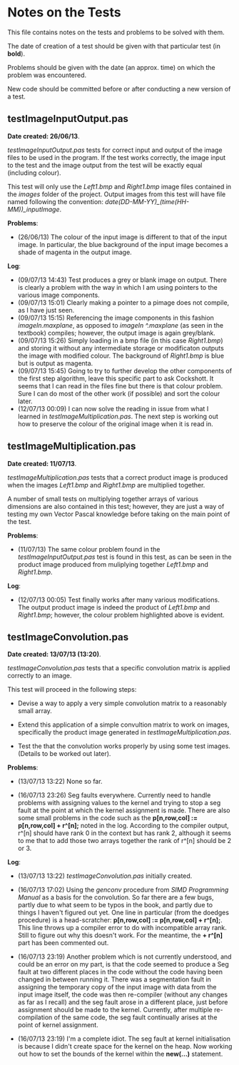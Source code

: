 Notes on the Tests
====================

This file contains notes on the tests and problems to be solved with them.

The date of creation of a test should be given with that particular test (in **bold**).

Problems should be given with the date (an approx. time) on which the problem was encountered.

New code should be committed before or after conducting a new version of a test.

testImageInputOutput.pas
--------------------------

**Date created: 26/06/13**.

*testImageInputOutput.pas* tests for correct input and output of the image files to be used in the program. If the test works correctly, the image input to the test and the image output from the test will be exactly equal (including colour).

This test will only use the *Left1.bmp* and *Right1.bmp* image files contained in the *images* folder of the project. Output images from this test will have file named following the convention: *date(DD-MM-YY)_(time(HH-MM))_inputImage*.

**Problems**:

* (26/06/13) The colour of the input image is different to that of the input image. In particular, the blue background of the input image becomes a shade of magenta in the output image.

**Log**:

* (09/07/13 14:43) Test produces a grey or blank image on output. There is clearly a problem with the way in which I am using pointers to the various image components.
* (09/07/13 15:01) Clearly making a pointer to a pimage does not compile, as I have just seen.
* (09/07/13 15:15) Referencing the image components in this fashion *imageIn.maxplane*, as opposed to *imageIn ^.maxplane* (as seen in the textbook) compiles; however, the output image is again grey/blank.
* (09/07/13 15:26) Simply loading in a bmp file (in this case *Right1.bmp*) and storing it without any intermediate storage or modificaton outputs the image with modified colour. The background of *Right1.bmp* is blue but is output as magenta.
* (09/07/13 15:45) Going to try to further develop the other components of the first step algorithm, leave this specific part to ask Cockshott. It seems that I can read in the files fine but there is that colour problem. Sure I can do most of the other work (if possible) and sort the colour later.
* (12/07/13 00:09) I can now solve the reading in issue from what I learned in *testImageMultiplication.pas*. The next step is working out how to preserve the colour of the original image when it is read in.


testImageMultiplication.pas
-----------------------------

**Date created: 11/07/13**.

*testImageMultiplication.pas* tests that a correct product image is produced when the images *Left1.bmp* and *Right1.bmp* are multiplied together.

A number of small tests on multiplying together arrays of various dimensions are also contained in this test; however, they are just a way of testing my own Vector Pascal knowledge before taking on the main point of the test.

**Problems**:

* (11/07/13) The same colour problem found in the *testImageInputOutput.pas* test is found in this test, as can be seen in the product image produced from muliplying together *Left1.bmp* and *Right1.bmp*.

**Log**:

* (12/07/13 00:05) Test finally works after many various modifications. The output product image is indeed the product of *Left1.bmp* and *Right1.bmp*; however, the colour problem highlighted above is evident.


testImageConvolution.pas
--------------------------

**Date created: 13/07/13 (13:20)**.

*testImageConvolution.pas* tests that a specific convolution matrix is applied correctly to an image.

This test will proceed in the following steps:

* Devise a way to apply a very simple convolution matrix to a reasonably small array.

* Extend this application of a simple convultion matrix to work on images, specifically the product image generated in *testImageMultiplication.pas*.

* Test the that the convolution works properly by using some test images. (Details to be worked out later).

**Problems**:

* (13/07/13 13:22) None so far.

* (16/07/13 23:26) Seg faults everywhere. Currently need to handle problems with assigning values to the kernel and trying to stop a seg fault at the point at which the kernel assignment is made. There are also some small problems in the code such as the **p[n,row,col] := p[n,row,col] +  r^[n];** noted in the log. According to the compiler output, r^[n] should have rank 0 in the context but has rank 2, although it seems to me that to add those two arrays together the rank of r^[n] should be 2 or 3.

**Log**:

* (13/07/13 13:22) *testImageConvolution.pas* initially created.

* (16/07/13 17:02) Using the *genconv* procedure from *SIMD Programming Manual* as a basis for the convolution. So far there are a few bugs, partly due to what seem to be typos in the book, and partly due to things I haven't figured out yet. One line in particular (from the doedges procedure) is a head-scratcher: **p[n,row,col] := p[n,row,col] +  r^[n];**. This line throws up a compiler error to do with incompatible array rank. Still to figure out why this doesn't work. For the meantime, the **+ r^[n]** part has been commented out.

* (16/07/13 23:19) Another problem which is not currently understood, and could be an error on my part, is that the code seemed to produce a Seg fault at two different places in the code without the code having been changed in between running it. There was a segmentation fault in assigning the temporary copy of the input image with data from the input image itself, the code was then re-compiler (without any changes as far as I recall) and the seg fault arose in a different place, just before assignment should be made to the kernel. Currently, after multiple re-compilation of the same code, the seg fault continually arises at the point of kernel assignment.

* (16/07/13 23:19) I'm a complete idiot. The seg fault at kernel initialisation is because I didn't create space for the kernel on the heap. Now working out how to set the bounds of the kernel within the **new(...)** statement.










